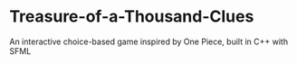 # Treasure-of-a-Thousand-Clues
An interactive choice-based game inspired by One Piece, built in C++ with SFML
